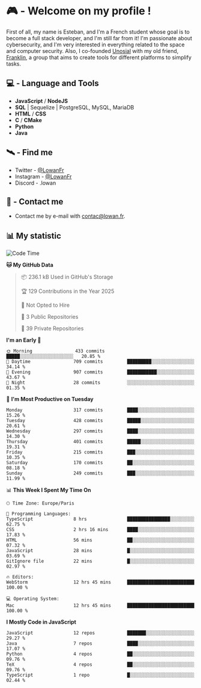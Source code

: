# 🎮 - Welcome on my profile !
First of all, my name is Esteban, and I'm a French student whose goal is to become a full stack developer, and I'm still far from it!
I'm passionate about cybersecurity, and I'm very interested in everything related to the space and computer security.
Also, I co-founded [Unosial](https://github.com/Unosial) with my old friend, [Franklin](https://github.com/AbaFranklin/), a group that aims to create tools for different platforms to simplify tasks. 



## 💻 - Language and Tools
- **JavaScript** / **NodeJS**
- **SQL** | Sequelize | PostgreSQL, MySQL, MariaDB
- **HTML** / **CSS**
- **C** / **CMake**
- **Python**
- **Java**

## 🛰️ - Find me

 - Twitter - [@LowanFr](https://twitter.com/LowanFr/)
 - Instagram - [@LowanFr](https://instagram.com/LowanFr)
 - Discord -  .lowan
 
## 📡 - Contact me
 - Contact me by e-mail with [contac@lowan.fr](mailto:contact@lowan.fr).

## 📊 My statistic
<!--START_SECTION:waka-->
![Code Time](http://img.shields.io/badge/Code%20Time-1%2C308%20hrs%2022%20mins-blue)

**🐱 My GitHub Data** 

> 📦 236.1 kB Used in GitHub's Storage 
 > 
> 🏆 129 Contributions in the Year 2025
 > 
> 🚫 Not Opted to Hire
 > 
> 📜 3 Public Repositories 
 > 
> 🔑 39 Private Repositories 
 > 
**I'm an Early 🐤** 

```text
🌞 Morning                433 commits         █████░░░░░░░░░░░░░░░░░░░░   20.85 % 
🌆 Daytime                709 commits         █████████░░░░░░░░░░░░░░░░   34.14 % 
🌃 Evening                907 commits         ███████████░░░░░░░░░░░░░░   43.67 % 
🌙 Night                  28 commits          ░░░░░░░░░░░░░░░░░░░░░░░░░   01.35 % 
```
📅 **I'm Most Productive on Tuesday** 

```text
Monday                   317 commits         ████░░░░░░░░░░░░░░░░░░░░░   15.26 % 
Tuesday                  428 commits         █████░░░░░░░░░░░░░░░░░░░░   20.61 % 
Wednesday                297 commits         ████░░░░░░░░░░░░░░░░░░░░░   14.30 % 
Thursday                 401 commits         █████░░░░░░░░░░░░░░░░░░░░   19.31 % 
Friday                   215 commits         ███░░░░░░░░░░░░░░░░░░░░░░   10.35 % 
Saturday                 170 commits         ██░░░░░░░░░░░░░░░░░░░░░░░   08.18 % 
Sunday                   249 commits         ███░░░░░░░░░░░░░░░░░░░░░░   11.99 % 
```


📊 **This Week I Spent My Time On** 

```text
🕑︎ Time Zone: Europe/Paris

💬 Programming Languages: 
TypeScript               8 hrs               ████████████████░░░░░░░░░   62.75 % 
CSS                      2 hrs 16 mins       ████░░░░░░░░░░░░░░░░░░░░░   17.83 % 
HTML                     56 mins             ██░░░░░░░░░░░░░░░░░░░░░░░   07.32 % 
JavaScript               28 mins             █░░░░░░░░░░░░░░░░░░░░░░░░   03.69 % 
GitIgnore file           22 mins             █░░░░░░░░░░░░░░░░░░░░░░░░   02.97 % 

🔥 Editors: 
WebStorm                 12 hrs 45 mins      █████████████████████████   100.00 % 

💻 Operating System: 
Mac                      12 hrs 45 mins      █████████████████████████   100.00 % 
```

**I Mostly Code in JavaScript** 

```text
JavaScript               12 repos            ███████░░░░░░░░░░░░░░░░░░   29.27 % 
Java                     7 repos             ████░░░░░░░░░░░░░░░░░░░░░   17.07 % 
Python                   4 repos             ██░░░░░░░░░░░░░░░░░░░░░░░   09.76 % 
TeX                      4 repos             ██░░░░░░░░░░░░░░░░░░░░░░░   09.76 % 
TypeScript               1 repo              █░░░░░░░░░░░░░░░░░░░░░░░░   02.44 % 
```




<!--END_SECTION:waka-->
